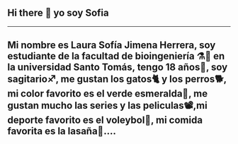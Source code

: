 ## Hi there 👋 yo soy Sofia
----------------------------------------------------------------------------------------------------------------------
Mi nombre es Laura Sofía  Jimena Herrera, soy estudiante de la facultad de bioingeniería ⚗️🧫 en la universidad Santo Tomás, tengo 18 años🙂, soy sagitario♐, me gustan los gatos🐈 y los perros🐕, mi color favorito es el verde esmeralda💚, me gustan mucho las series y las peliculas📽️,mi deporte favorito es el voleybol🏐, mi comida favorita es la lasaña🍝....
---------------------------------------------------------------------------------------------------------------------------------------

<!--
**sofiajh/sofiajh** is a ✨ _special_ ✨ repository because its `README.md` (this file) appears on your GitHub profile.

Here are some ideas to get you started:

- 🔭 I’m currently working on ...
- 🌱 I’m currently learning ...
- 👯 I’m looking to collaborate on ...
- 🤔 I’m looking for help with ...
- 💬 Ask me about ...
- 📫 How to reach me: ...
- 😄 Pronouns: ...
- ⚡ Fun fact: ...
-->
